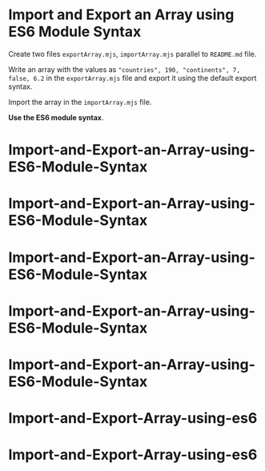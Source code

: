 # Import and Export an Array using ES6 Module Syntax

Create two files `exportArray.mjs`, `importArray.mjs` parallel to `README.md` file.

Write an array with the values as `"countries", 190, "continents", 7, false, 6.2` in the `exportArray.mjs` file and export it using the default export syntax.

Import the array in the `importArray.mjs` file.

<b>Use the ES6 module syntax</b>.
# Import-and-Export-an-Array-using-ES6-Module-Syntax
# Import-and-Export-an-Array-using-ES6-Module-Syntax
# Import-and-Export-an-Array-using-ES6-Module-Syntax
# Import-and-Export-an-Array-using-ES6-Module-Syntax
# Import-and-Export-an-Array-using-ES6-Module-Syntax
# Import-and-Export-Array-using-es6
# Import-and-Export-Array-using-es6
